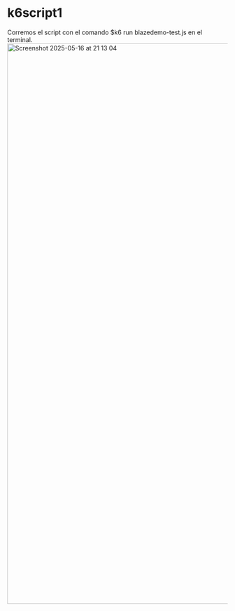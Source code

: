 # k6script1
Corremos el script con el comando $k6 run blazedemo-test.js en el terminal. 
<img width="1280" alt="Screenshot 2025-05-16 at 21 13 04" src="https://github.com/user-attachments/assets/bcf12f61-adf1-4e1b-a9c1-f20563dbfe4e" />
